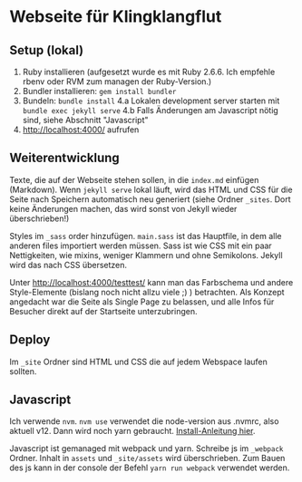 # Webseite für Klingklangflut

## Setup (lokal)

1. Ruby installieren (aufgesetzt wurde es mit Ruby 2.6.6. Ich empfehle rbenv oder RVM zum managen der Ruby-Version.)
2. Bundler installieren: `gem install bundler`
3. Bundeln: `bundle install`
4.a Lokalen development server starten mit `bundle exec jekyll serve`
4.b Falls Änderungen am Javascript nötig sind, siehe Abschnitt "Javascript"
5. <http://localhost:4000/> aufrufen


## Weiterentwicklung

Texte, die auf der Webseite stehen sollen, in die `index.md` einfügen (Markdown). Wenn `jekyll serve` lokal läuft, wird das HTML und CSS für die Seite nach Speichern automatisch neu generiert (siehe Ordner `_sites`. Dort keine Änderungen machen, das wird sonst von Jekyll wieder überschrieben!)

Styles im `_sass` order hinzufügen. `main.sass` ist das Hauptfile, in dem alle anderen files importiert werden müssen. Sass ist wie CSS mit ein paar Nettigkeiten, wie mixins, weniger Klammern und ohne Semikolons. Jekyll wird das nach CSS übersetzen.

Unter <http://localhost:4000/testtest/> kann man das Farbschema und andere Style-Elemente (bislang noch nicht allzu viele ;) ) betrachten. Als Konzept angedacht war die Seite als Single Page zu belassen, und alle Infos für Besucher direkt auf der Startseite unterzubringen.


## Deploy

Im `_site` Ordner sind HTML und CSS die auf jedem Webspace laufen sollten.


## Javascript

Ich verwende `nvm`. `nvm use` verwendet die node-version aus .nvmrc, also aktuell v12.
Dann wird noch yarn gebraucht. [Install-Anleitung hier](https://yarnpkg.com/getting-started/install).

Javascript ist gemanaged mit webpack und yarn. Schreibe js im `_webpack` Ordner. Inhalt in `assets` und `_site/assets` wird überschrieben. Zum Bauen des js kann in der console der Befehl `yarn run webpack` verwendet werden.
